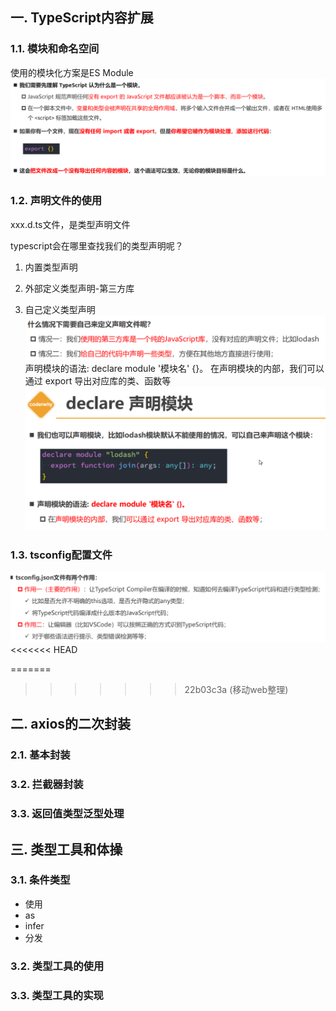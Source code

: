 ## 一. TypeScript内容扩展

### 1.1. 模块和命名空间

使用的模块化方案是ES Module
![Alt text](image.png)



### 1.2. 声明文件的使用
xxx.d.ts文件，是类型声明文件

typescript会在哪里查找我们的类型声明呢？
1. 内置类型声明
2. 外部定义类型声明-第三方库

3. 自己定义类型声明
![Alt text](image-1.png)
声明模块的语法: declare module '模块名' {}。
 在声明模块的内部，我们可以通过 export 导出对应库的类、函数等
![Alt text](image-2.png)

### 1.3. tsconfig配置文件
![Alt text](image-3.png)
<<<<<<< HEAD


=======
>>>>>>> 22b03c3a (移动web整理)





## 二. axios的二次封装

### 2.1. 基本封装





### 3.2. 拦截器封装





### 3.3. 返回值类型泛型处理









## 三. 类型工具和体操

### 3.1. 条件类型

* 使用
* as
* infer
* 分发





### 3.2. 类型工具的使用







### 3.3. 类型工具的实现







